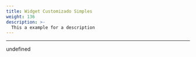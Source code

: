```yaml
---
title: Widget Customizado Simples
weight: 136
description: >-
  This a example for a description
---
```


---

undefined
